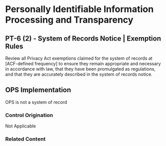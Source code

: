 # Personally Identifiable Information Processing and Transparency
## PT-6 (2) - System of Records Notice | Exemption Rules

Review all Privacy Act exemptions claimed for the system of records at [ACF-defined frequency] to ensure they remain appropriate and necessary in accordance with law, that they have been promulgated as regulations, and that they are accurately described in the system of records notice.

## OPS Implementation

OPS is not a system of record

### Control Origination

Not Applicable

### Related Content
